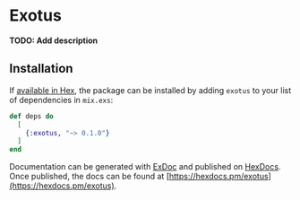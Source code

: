 # Exotus

**TODO: Add description**

## Installation

If [available in Hex](https://hex.pm/docs/publish), the package can be installed
by adding `exotus` to your list of dependencies in `mix.exs`:

```elixir
def deps do
  [
    {:exotus, "~> 0.1.0"}
  ]
end
```

Documentation can be generated with [ExDoc](https://github.com/elixir-lang/ex_doc)
and published on [HexDocs](https://hexdocs.pm). Once published, the docs can
be found at [https://hexdocs.pm/exotus](https://hexdocs.pm/exotus).

